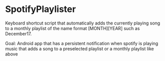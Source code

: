 # SpotifyPlaylister

Keyboard shortcut script that automatically adds the currently playing song to a monthly playlist of the name format [MONTH][YEAR] such as December17.

Goal: Android app that has a persistent notification when spotify is playing music that adds a song to a preselected playlist or a monthly playlist like above
